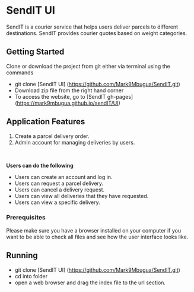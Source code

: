 # SendIT UI

SendIT is a courier service that helps users deliver parcels to different destinations. SendIT provides courier quotes based on weight categories.


## Getting Started
Clone or download the project from git either via terminal using the commands 
* git clone [SendIT UI] (https://github.com/Mark9Mbugua/SendIT.git)
* Download zip file from the right hand corner
* To access the website, go to [SendIT gh-pages] (https://mark9mbugua.github.io/sendIT/UI)		 


## Application Features

1. Create a parcel delivery order.
2. Admin account for managing deliveries by users.

<br>

**Users can do the following**

* Users can create an account and log in.
* Users can request a parcel delivery.
* Users can cancel a delivery request.
* Users can view all deliveries that they have requested.
* Users can view a specific delivery. 


### Prerequisites

Please make sure you have a browser installed on your computer if you want to be able to check all files and see how the user interface looks like.


## Running 

* git clone [SendIT UI] (https://github.com/Mark9Mbugua/SendIT.git)
* cd into folder
* open a web browser and drag the index file to the url section.



